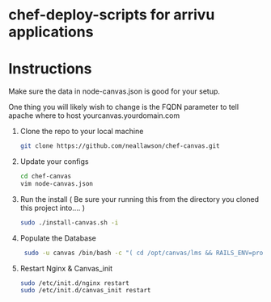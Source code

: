 chef-deploy-scripts for arrivu applications
===========

Instructions
===========
Make sure the data in node-canvas.json is good for your setup.  

One thing you will likely wish to change is the FQDN parameter to tell apache where to host yourcanvas.yourdomain.com  


1. Clone the repo to your local machine
	```bash
	git clone https://github.com/neallawson/chef-canvas.git
	```
		
2. Update your configs
	```bash
	cd chef-canvas
	vim node-canvas.json
	```

3. Run the install ( Be sure your running this from the directory you cloned this project into.... )
	```bash
	sudo ./install-canvas.sh -i
	```

4. Populate the Database
	```bash
	 sudo -u canvas /bin/bash -c "( cd /opt/canvas/lms && RAILS_ENV=production bundle exec rake db:initial_setup ) "
	```

5. Restart Nginx & Canvas_init
	```bash
	sudo /etc/init.d/nginx restart
	sudo /etc/init.d/canvas_init restart
	```
